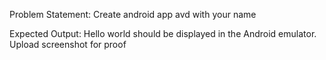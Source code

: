 Problem Statement:
Create android app avd with your name

Expected Output:
Hello world should be displayed in the Android emulator. Upload screenshot for proof
